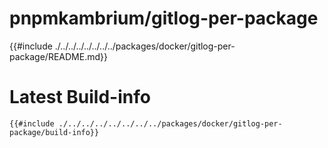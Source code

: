 # pnpmkambrium/gitlog-per-package

<!-- toc -->

{{#include ./../../../../../../../packages/docker/gitlog-per-package/README.md}}

# Latest Build-info

```
{{#include ./../../../../../../../packages/docker/gitlog-per-package/build-info}}
```
